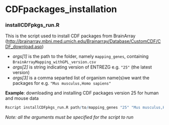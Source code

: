 # CDFpackages_installation

### installCDFpkgs_run.R

This is the script used to install CDF packages from BrainArray (http://brainarray.mbni.med.umich.edu/Brainarray/Database/CustomCDF/CDF_download.asp)

- *args[1]* is the path to the folder, namely `mapping_genes`, containing `BrainArrayMapping_withGPL_version.csv`
- *args[2]* is string indicating version of ENTREZG e.g. `"25"` (the latest version)
- *args[3]* is a comma separted list of organism name(s)we want the packages for e.g. `"Mus musculus,Homo sapiens"`

**Example**: downloading and installing CDF packages version 25 for human and mouse data

```r
Rscript installCDFpkgs_run.R path/to/mapping_genes "25" "Mus musculus,Homo sapiens"
```
*Note: all the arguments must be specified for the script to run*

